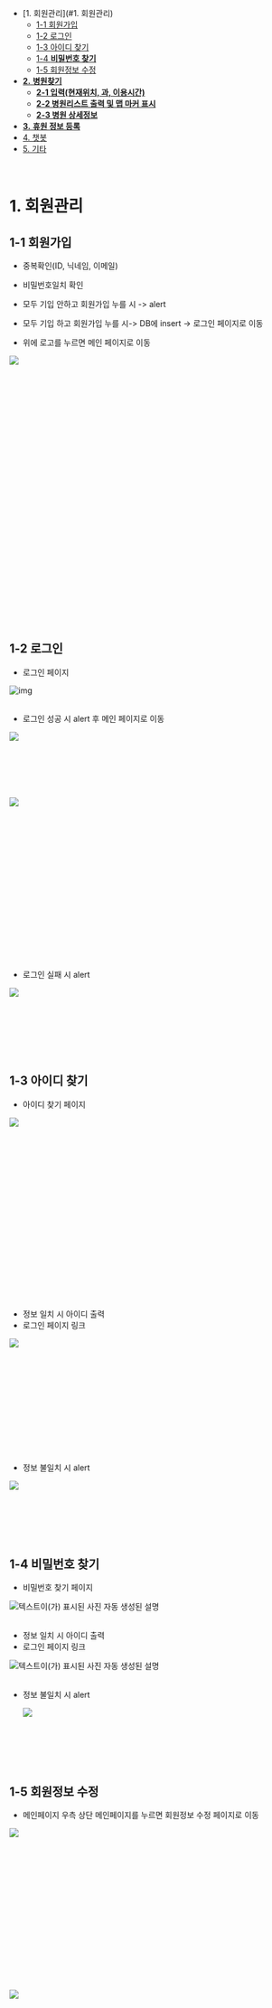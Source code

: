- [1. 회원관리](#1. 회원관리)
  * [1-1  회원가입](#1-1------)
  * [1-2 로그인](#1-2----)
  * [1-3 아이디 찾기](#1-3-------)
  * [1-4 **비밀번호 찾기**](#1-4------------)
  * [1-5 회원정보 수정](#1-5--------)
- [**2.**  **병원찾기**](#--2------------)
  * [**2-1 입력(현재위치, 과, 이용시간)**](#--2-1--------------------)
  * [**2-2 병원리스트 출력 및 맵 마커 표시**](#--2-2---------------------)
  * [**2-3 병원 상세정보**](#--2-3----------)
- [**3.**  **휴원 정보 등록**](#--3----------------)
- [4. 챗봇](#4---)
- [5. 기타](#5---)

<br>

# 1. 회원관리

## 1-1  회원가입

* 중복확인(ID, 닉네임, 이메일) 

* 비밀번호일치 확인 

* 모두 기입 안하고 회원가입 누를 시 -> alert

* 모두 기입 하고 회원가입 누를 시-> DB에 insert -> 로그인 페이지로 이동

* 위에 로고를 누르면 메인 페이지로 이동 

 <img src="md-images/clip_image002-16414495948361.png" align="left"> <br><br><br><br><br><br><br><br><br><br><br><br><br><br><br><br><br><br><br><br><br><br><br><br><br><br>

<br>

## 1-2 로그인

* 로그인 페이지

![img](md-images/clip_image004.png)   <br><br>    



* 로그인 성공 시 alert 후 메인 페이지로 이동

<img src="md-images/clip_image006.png" align="left">  <br><br><br><br><br><br>

<img src="md-images/clip_image025.png" align="left">   <br><br><br><br><br><br><br><br><br><br><br><br><br><br><br><br><br>



* 로그인 실패 시 alert

<img src="md-images/clip_image008.png" align="left"> <br><br><br><br><br><br><br>

 

## 1-3 아이디 찾기

* 아이디 찾기 페이지

<img src="md-images/clip_image009.png" align="left"> <br><br><br><br><br><br><br><br><br><br><br><br><br><br><br><br><br><br><br>



* 정보 일치 시 아이디 출력
* 로그인 페이지 링크

<img src="md-images/clip_image013.png" align="left"> <br><br><br><br><br><br><br><br><br><br><br><br>

 

* 정보 불일치 시 alert

<img src="md-images/clip_image011.png" align="left"> <br><br><br><br><br><br>



## 1-4 **비밀번호 찾기**

* 비밀번호 찾기 페이지

![텍스트이(가) 표시된 사진  자동 생성된 설명](md-images/clip_image015.png)<br><br> 



* 정보 일치 시 아이디 출력
* 로그인 페이지 링크

![텍스트이(가) 표시된 사진  자동 생성된 설명](md-images/clip_image019.png)<br><br>

 

* 정보 불일치 시 alert

  <img src="md-images/clip_image017.png" align="left"> <br><br><br><br><br><br>



## 1-5 회원정보 수정

* 메인페이지 우측 상단 메인페이지를 누르면 회원정보 수정 페이지로 이동

<img src="md-images/clip_image025.png" align="left"> <br><br><br><br><br><br><br><br><br><br><br><br><br><br><br><br>

<img src="md-images/clip_image021.png" align="left"> <br><br><br><br><br><br><br><br><br><br><br><br><br><br><br><br><br><br><br><br><br><br><br><br><br><br><br><br><br><br><br>



* 수정 성공 시 alert 후 메인 페이지로 이동

![img](md-images/clip_image023.png) <br><br> 

<img src="md-images/clip_image025.png" align="left"> <br><br><br><br><br><br><br><br><br><br><br><br><br><br><br><br><br>

 

# **2.**  **병원찾기**

* 메인페이지에 위치

<img src="md-images/clip_image025.png" align="left"> <br><br><br><br><br><br><br><br><br><br><br><br><br><br><br><br><br>

 

## **2-1 입력(현재위치, 과, 이용시간)**

* 다 입력을 해야 작동함

<img src="md-images/clip_image026.png" align="left"> <br><br><br><br><br><br><br><br><br><br><br><br><br>



* 하나라도 입력을 안할 시 alert

<img src="md-images/image-20220106135231704.png" align="left"> <br><br><br><br><br><br><br><br><br><br><br><br>



* 현위치 입력

<img src="md-images/clip_image027.png" align="left"> <br><br><br><br>



* 과 선택(자주 사용하는 의원을 설정하고 나머지 과들은 기타, 과에 상관없이 찾고 싶으면 상관없음)

<img src="md-images/clip_image028.png" align="left"> <br><br><br><br><br><br><br><br><br>



* 이용 시간

<img src="md-images/clip_image029.png" align="left"> <br><br><br><br><br><br><br><br><br><br><br><br><br>

 

## **2-2 병원리스트 출력 및 맵 마커 표시**

* 입력 조건에 맞는 병원이 없을 시 alert

<img src="md-images/clip_image035.png" align="left"> <br><br><br><br><br><br><br>

 



* 입력 조건에 맞는 병원을 최대 10개 까지 출력(거리순) 
* 맵에 병원, 현재위치 마커 표시
* 병원 상세정보 페이지 링크
* 병원 근처 약국 표시 버튼

<img src="md-images/clip_image037.png" align="left"> <br><br><br><br><br><br><br><br><br><br><br><br><br><br><br><br><br><br><br><br><br>



* 병원 근처 약국 표시 버튼 눌렀을 시 해당병원 기준으로 약국 3개가 출력(거리순)
* 맵에 약국을 마커 표시
* 약국 상세정보 링크

 <img src="md-images/clip_image039.png" align="left"> <br><br><br><br><br><br><br><br><br><br><br><br><br><br><br><br><br><br>

























## **2-3 병원 상세정보**

* 병원리스트에서 상세 정보 클릭하면 해당 병원 상세정보 페이지로 이동
* 병원 정보, 진료 정보, 병원 리뷰로 구성
* 리뷰작성 버튼(리뷰작성 페이지로 이동)
* 뒤로가기 버튼(메인페이지로 이동)



* 병원 정보(위치, 과)

<img src="md-images/clip_image041.png" align="left"> <br><br><br><br><br><br><br><br><br><br><br><br><br><br><br>



* 진료 정보(진료 시간)

<img src="md-images/clip_image043.png" align="left"> <br><br><br><br><br><br><br><br><br><br><br><br><br><br><br><br><br><br><br><br><br><br>



* 해당 병원 리뷰 목록 출력

<img src="md-images/clip_image045.png" align="left"> <br><br><br><br><br><br><br><br><br><br><br><br><br><br><br><br><br>



* 리뷰작성 페이지
* 제목, 내용 작성
* 자동으로 병원 이름, 주소, 작성자 작성됨 수정 불가
* 등록 버튼
* 취소 버튼(병원 상세정보 페이지로 이동)

<img src="md-images/clip_image047.png" align="left"> <br><br><br><br><br><br><br><br><br><br><br><br><br><br><br><br><br><br><br><br>



* 병원 리뷰 등록 시 alert

<img src="md-images/clip_image049.png" align="left"> <br><br><br><br><br><br><br>

* alert 후 병원 리뷰 페이지로 이동

 <img src="md-images/clip_image051.png" align="left"> <br><br><br><br><br><br><br><br><br><br><br><br><br><br><br><br><br><br><br>

<br>





















 

* 약국 상세페이지도 병원 상세 정보 페이지와 동일

<img src="md-images/clip_image053.png" align="left"> <br><br><br><br><br><br><br><br><br><br><br><br><br><br>

<img src="md-images/clip_image055.png" align="left"> <br><br><br><br><br><br><br><br><br><br><br><br><br><br><br><br><br><br><br><br><br>

<img src="md-images/clip_image057.png" align="left"> <br><br><br><br><br><br><br><br><br><br><br><br><br><br><br>

<img src="md-images/clip_image059.png" align="left"> <br><br><br><br><br><br><br><br><br><br><br><br><br><br><br><br><br><br><br><br><br>

<img src="md-images/clip_image061.png" align="left"> <br><br><br><br><br><br><br><br><br><br><br><br><br><br><br><br><br><br><br>

 

# **3.**  **휴원 정보 등록**

* 메인페이지 휴원정보 등록 버튼에 링크

<img src="md-images/clip_image062.png" align="left"> <br><br><br><br><br>



* 로그인 안되있을 시 alert 후 로근인 페이지로 이동

<img src="md-images/clip_image064.png" align="left"> <br><br><br><br><br>

<img src="md-images/clip_image004.png" align="left"> <br><br><br><br><br><br><br><br><br><br><br><br><br><br><br><br><br>



* 로그인 됐을 시 내가 쓴 휴원 정보 페이지로 이동
* 내가 작성한 휴원정보 목록 출력
* 수정
* 삭제
* 휴원정보 등록 페이지 링크 버튼

<img src="md-images/clip_image066.png" align="left"> <br><br><br><br><br><br><br><br><br><br><br><br><br>

 

* 휴원 정보 등록 페이지
* 병원이름, 도로명 주소 직접 입력
* 작성자 자동 입력됨, 수정 불가

<img src="md-images/clip_image068.png" align="left"> <br><br><br><br><br><br><br><br><br><br><br><br><br><br><br><br><br>

<img src="md-images/clip_image071.png" align="left"> <br><br><br><br><br><br><br><br><br><br><br><br><br><br>



* 등록에 성공시 alert 후 내가쓴 휴원정보 페이지로 이동

<img src="md-images/clip_image070.png" align="left"> <br><br><br><br><br>

<img src="md-images/clip_image066.png" align="left"> <br><br><br><br><br><br><br><br><br><br><br><br><br>



 

* 휴원이 반영전
* 휴원정복 등록 전 ‘1. 한사랑김수련산부인과의원’ 이 출력이 됨

<img src="md-images/clip_image073.png" align="left"> <br><br><br><br><br><br><br><br><br><br><br><br><br><br><br><br><br>



* '한사랑김수련산부인과의원’ 휴원정보 등록

<img src="md-images/clip_image075.png" align="left"> <br><br><br><br><br><br><br><br><br><br><br><br><br><br><br><br><br><br>



* 휴원정보 등록 후 ‘1. 한사랑김수련산부인과의원’ 이 출력이 안됨

<img src="md-images/clip_image077.png" align="left"> <br><br><br><br><br><br><br><br><br><br><br><br><br><br><br><br>

 

# 4. 챗봇

* 메인페이지 왼쪽아래 FAQ 챗봇 버튼 누를 시 챗봇 페이지로 이동
* TTS(Text to Speech), STT(Speech To Text) 지원

 ![img](md-images/clip_image078.png) <br><br>



* 챗봇 페이지로 이동하면 챗봇이 문자, 음성으로 인사말을 출력
* 기능에 대한 질문 응답

<img src="md-images/clip_image079.png" align="left"> <br><br><br><br><br><br><br><br><br><br><br><br><br><br><br><br><br><br><br><br><br><br><br><br><br><br><br>





* 등록된 질문 시
* 문자, 음성으로 응답 출력

<img src="md-images/clip_image081.png" align="left"> <br><br><br><br><br><br><br><br><br><br><br><br><br><br><br><br><br><br><br><br><br><br><br><br><br><br><br><br><br><br><br>



* 없는 질문 시
* 문자, 음성으로 응답 출력

<img src="md-images/clip_image083.png" align="left"> <br><br><br><br><br><br><br><br><br><br><br><br><br><br><br><br><br><br><br><br><br><br><br><br><br><br><br><br><br><br><br>





# 5. 기타

* 로고를 누르면 메인 페이지로 이동

<img src="md-images/clip_image084.png" align="left">

 